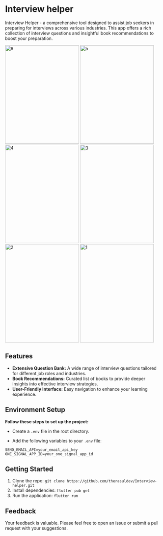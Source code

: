 
# Interview helper

Interview Helper - a comprehensive tool designed to assist job seekers in preparing for interviews across various industries. This app offers a rich collection of interview questions and insightful book recommendations to boost your preparation.

<img width="240" height="320" alt="6" src="https://github.com/therasuldev/Interview-helper/assets/74558294/dd8358be-0fe6-4f32-9cb6-83a0649da13f">
<img width="240" height="320" alt="5" src="https://github.com/therasuldev/Interview-helper/assets/74558294/7ad96bf3-f47c-45c6-90e0-1f6359cccea0">
<img width="240" height="320" alt="4" src="https://github.com/therasuldev/Interview-helper/assets/74558294/501cd3ba-f6f3-424b-a588-f6d19a4340c2">
<img width="240" height="320" alt="3" src="https://github.com/therasuldev/Interview-helper/assets/74558294/fbfdc2fe-91d3-4687-9d73-2cd8813a2428">
<img width="240" height="320" alt="2" src="https://github.com/therasuldev/Interview-helper/assets/74558294/b935fa60-2144-48b0-995a-fe160566470e">
<img width="240" height="320" alt="1" src="https://github.com/therasuldev/Interview-helper/assets/74558294/d109409a-9e31-4946-82d6-1635b0ec51f9">




## Features

- **Extensive Question Bank:** A wide range of interview questions tailored for different job roles and industries.
- **Book Recommendations:** Curated list of books to provide deeper insights into effective interview strategies.
- **User-Friendly Interface:** Easy navigation to enhance your learning experience.

## Environment Setup

**Follow these steps to set up the project:**

- Create a `.env` file in the root directory.

- Add the following variables to your `.env` file:

```
SEND_EMAIL_API=your_email_api_key
ONE_SIGNAL_APP_ID=your_one_signal_app_id
```


## Getting Started

1. Clone the repo: `git clone https://github.com/therasuldev/Interview-helper.git`
2. Install dependencies: `flutter pub get`
3. Run the application: `flutter run`

## Feedback

Your feedback is valuable. Please feel free to open an issue or submit a pull request with your suggestions.
